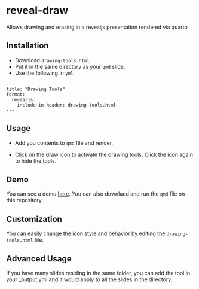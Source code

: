 # reveal-draw

Allows drawing and erasing in a revealjs presentation rendered via quarto

## Installation

- Download `drawing-tools.html`
- Put it in the same directory as your `qmd` slide.
- Use the following in `yml`

```
---
title: "Drawing Tools"
format:
  revealjs:
    include-in-header: drawing-tools.html
---
```

## Usage

- Add you contents to `qmd` file and render.

- Click on the draw icon to activate the drawing tools. Click the icon again to hide the tools.

## Demo

You can see a demo [here](https://docs.statmania.info/slide/02-random-variable.html). You can also downlaod and run the `qmd` file on this repository.

## Customization

You can easily change the icon style and behavior by editing the `drawing-tools.html` file.

## Advanced Usage

If you have many slides residing in the same folder, you can add the tool in your _output.yml and it would apply to all the slides in the directory.
